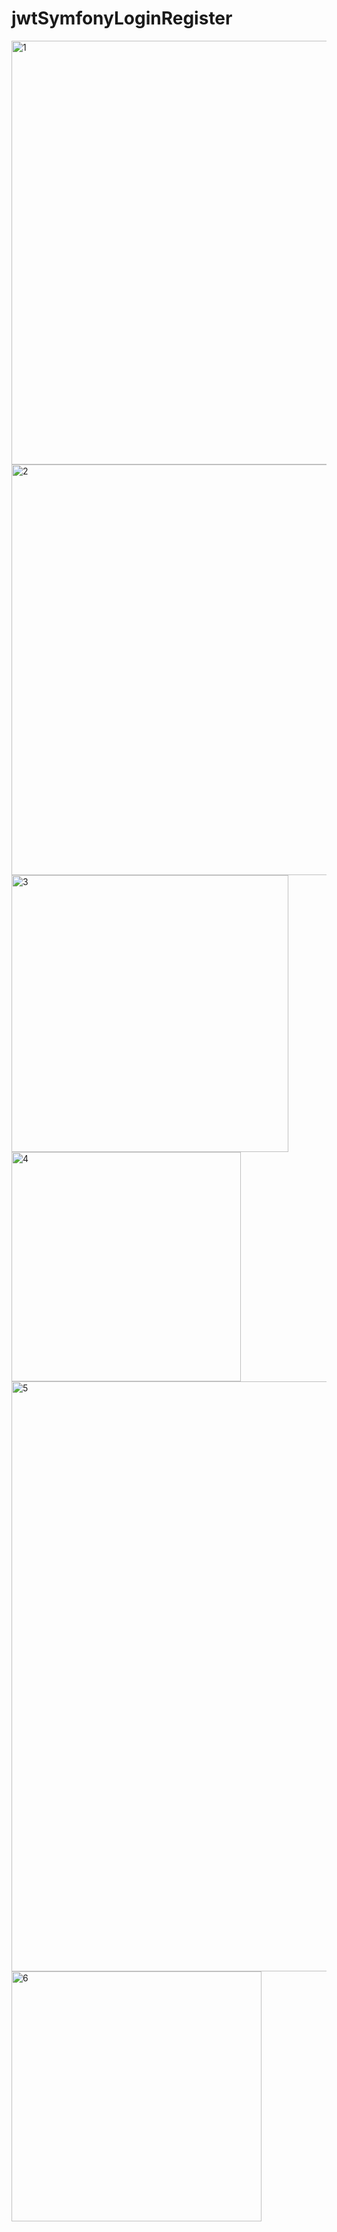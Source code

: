 # jwtSymfonyLoginRegister
<img width="678" alt="1" src="https://user-images.githubusercontent.com/79018972/167124089-74296d7b-8752-4988-b607-db2eff7cb771.PNG">
<img width="657" alt="2" src="https://user-images.githubusercontent.com/79018972/167121389-2145c4a3-2230-4fcb-b341-eb4d1428bb12.PNG">
<img width="443" alt="3" src="https://user-images.githubusercontent.com/79018972/167121458-17e75a50-a200-4274-b42e-40882044e691.PNG">
<img width="367" alt="4" src="https://user-images.githubusercontent.com/79018972/167124454-9d05165e-c8ee-4826-9846-33ee2ef38cfd.PNG">
<img width="944" alt="5" src="https://user-images.githubusercontent.com/79018972/167121462-fbe1b8ec-e06f-42e0-8a5d-d15920d89346.PNG">
<img width="400" alt="6" src="https://user-images.githubusercontent.com/79018972/167121466-7bffba84-047d-4230-b95b-1d709f78f3aa.PNG">

